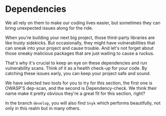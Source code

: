 # Dependencies

We all rely on them to make our coding lives easier, but sometimes they can bring unexpected issues along for the ride.

When you're building your next big project, those third-party libraries are like trusty sidekicks. But occasionally, they might have vulnerabilities that can sneak into your project and cause trouble. And let's not forget about those sneaky malicious packages that are just waiting to cause a ruckus.

That's why it's crucial to keep an eye on these dependencies and run vulnerability scans. Think of it as a health check-up for your code. By catching these issues early, you can keep your project safe and sound.

We have selected two tools for you to try for this section, the first one is OWASP'S dep-scan, and the second is Dependency-check. We think their name make it pretty obvious they're a great fit for this section, right?

In the branch `develop`, you will also find `Snyk` which performs beautifully, not only in this realm but in many others.
